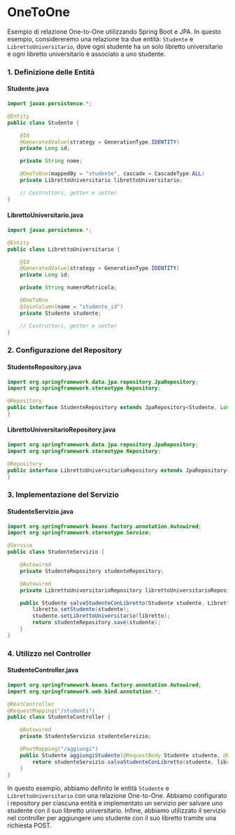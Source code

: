# OneToOne

Esempio di relazione One-to-One utilizzando Spring Boot e JPA. In questo esempio, considereremo una relazione tra due entità: `Studente` e `LibrettoUniversitario`, dove ogni studente ha un solo libretto universitario e ogni libretto universitario è associato a uno studente.

### 1. Definizione delle Entità

#### Studente.java

```java
import javax.persistence.*;

@Entity
public class Studente {

    @Id
    @GeneratedValue(strategy = GenerationType.IDENTITY)
    private Long id;

    private String nome;

    @OneToOne(mappedBy = "studente", cascade = CascadeType.ALL)
    private LibrettoUniversitario librettoUniversitario;

    // Costruttori, getter e setter
}
```

#### LibrettoUniversitario.java

```java
import javax.persistence.*;

@Entity
public class LibrettoUniversitario {

    @Id
    @GeneratedValue(strategy = GenerationType.IDENTITY)
    private Long id;

    private String numeroMatricola;

    @OneToOne
    @JoinColumn(name = "studente_id")
    private Studente studente;

    // Costruttori, getter e setter
}
```

### 2. Configurazione del Repository

#### StudenteRepository.java

```java
import org.springframework.data.jpa.repository.JpaRepository;
import org.springframework.stereotype.Repository;

@Repository
public interface StudenteRepository extends JpaRepository<Studente, Long> {
}
```

#### LibrettoUniversitarioRepository.java

```java
import org.springframework.data.jpa.repository.JpaRepository;
import org.springframework.stereotype.Repository;

@Repository
public interface LibrettoUniversitarioRepository extends JpaRepository<LibrettoUniversitario, Long> {
}
```

### 3. Implementazione del Servizio

#### StudenteServizio.java

```java
import org.springframework.beans.factory.annotation.Autowired;
import org.springframework.stereotype.Service;

@Service
public class StudenteServizio {

    @Autowired
    private StudenteRepository studenteRepository;

    @Autowired
    private LibrettoUniversitarioRepository librettoUniversitarioRepository;

    public Studente salvaStudenteConLibretto(Studente studente, LibrettoUniversitario libretto) {
        libretto.setStudente(studente);
        studente.setLibrettoUniversitario(libretto);
        return studenteRepository.save(studente);
    }
}
```

### 4. Utilizzo nel Controller

#### StudenteController.java

```java
import org.springframework.beans.factory.annotation.Autowired;
import org.springframework.web.bind.annotation.*;

@RestController
@RequestMapping("/studenti")
public class StudenteController {

    @Autowired
    private StudenteServizio studenteServizio;

    @PostMapping("/aggiungi")
    public Studente aggiungiStudente(@RequestBody Studente studente, @RequestBody LibrettoUniversitario libretto) {
        return studenteServizio.salvaStudenteConLibretto(studente, libretto);
    }
}
```

In questo esempio, abbiamo definito le entità `Studente` e `LibrettoUniversitario` con una relazione One-to-One. Abbiamo configurato i repository per ciascuna entità e implementato un servizio per salvare uno studente con il suo libretto universitario. Infine, abbiamo utilizzato il servizio nel controller per aggiungere uno studente con il suo libretto tramite una richiesta POST.

